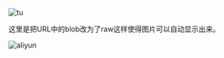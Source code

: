 ![tu](https://github.com/junze101/markdown-image/raw/main/image/%E5%A3%81%E7%BA%B8%E5%9B%BE%E7%89%87%EF%BC%881%EF%BC%89.jpg)

这里是把URL中的blob改为了raw这样使得图片可以自动显示出来。

![aliyun](https://pdsapi.aliyundrive.com/v2/redirect?id=c9d2a3a9f6e14f768b01d0c565ce13871654854156253379898)
